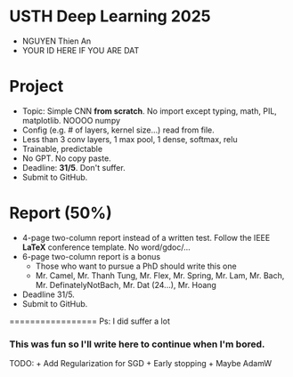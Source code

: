 USTH Deep Learning 2025
==========================

* NGUYEN Thien An
* YOUR ID HERE IF YOU ARE DAT


Project
=====================

* Topic: Simple CNN **from scratch**. No import except typing, math, PIL, matplotlib. NOOOO numpy
* Config (e.g. # of layers, kernel size...) read from file. 
* Less than 3 conv layers, 1 max pool, 1 dense, softmax, relu
* Trainable, predictable
* No GPT. No copy paste.
* Deadline: **31/5**. Don't suffer.
* Submit to GitHub.

Report (50%)
=================

* 4-page two-column report instead of a written test. Follow the IEEE **LaTeX** conference template. No word/gdoc/...
* 6-page two-column report is a bonus
	* Those who want to pursue a PhD should write this one
	* Mr. Camel, Mr. Thanh Tung, Mr. Flex, Mr. Spring, Mr. Lam, Mr. Bach, Mr. DefinatelyNotBach, Mr. Dat (24...), Mr. Hoang
* Deadline 31/5.
* Submit to GitHub.

=================
Ps:
I did suffer a lot

### This was fun so I'll write here to continue when I'm bored.
TODO: 
	+ Add Regularization for SGD
	+ Early stopping
	+ Maybe AdamW